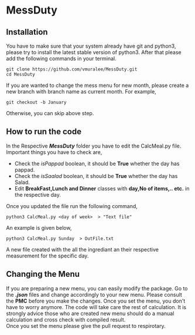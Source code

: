 # MessDuty

## Installation
You have to make sure that your system already have git and python3, please try to install the latest stable version of python3. After that
please add the following commands in your terminal.
```
git clone https://github.com/vmuralee/MessDuty.git
cd MessDuty
```
If you are wanted to change the mess menu for new month, please create a new branch with branch name as current month. For example,
```
git checkout -b January
```
Otherwise, you can skip above step.
## How to run the code
In the Respective ***MessDuty*** folder you have to edit the CalcMeal.py file. Important things you have to check are,
- Check the *isPappad* boolean, it should be __True__ whether the day has pappad.
- Check the *isSaalad* boolean, it should be __True__ whether the day has Salad.
- Edit __BreakFast,Lunch and Dinner__ classes with __day,No of items,.. etc.__ in the respective day. 

Once you updated the file run the following command,
```
python3 CalcMeal.py <day of week>  > "Text file"
```
An example is given below,
```
python3 CalcMeal.py Sunday  > OutFile.txt
```
A new file created with the all the ingrediant an their respective measurement for the specific day. 

## Changing the Menu 
If you are preparing a new menu, you can easily modify the package. Go to the ***.json*** files and change accordingly to your new menu. Please consult the __PMC__ before you make the changes. Once you set the menu, you don't have to worry anymore. The code will take care the rest of calculation. It is strongly advice those who are created new menu should do a manual calculation and cross check with compiled result.  
Once you set the menu please give the pull request to respirotary.